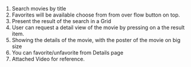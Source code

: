 1. Search movies by title
2. Favorites will be available choose from from over flow button on top.
3. Present the result of the search in a Grid
4. User can request a detail view of the movie by pressing on a the result  item.
5. Showing the details of the movie, with the poster of the movie on big size
6. You can favorite/unfavorite from Details page
7. Attached Video for reference. 
